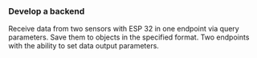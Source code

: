 ### Develop a backend
Receive data from two sensors with ESP 32 in one endpoint via query parameters.
Save them to objects in the specified format.
Two endpoints with the ability to set data output parameters.
